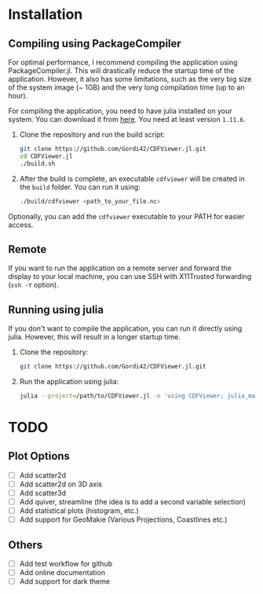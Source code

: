# Installation

## Compiling using PackageCompiler

For optimal performance, I recommend compiling the application using PackageCompiler.jl. This will drastically reduce the startup time of the application. However, it also has some limitations, such as the very big size of the system image (~ 1GB) and the very long compilation time (up to an hour).

For compiling the application, you need to have julia installed on your system. You can download it from [here](https://julialang.org/downloads/). You need at least version `1.11.6`.

1. Clone the repository and run the build script:
    ```bash
    git clone https://github.com/Gordi42/CDFViewer.jl.git
    cd CDFViewer.jl
    ./build.sh
    ```
2. After the build is complete, an executable `cdfviewer` will be created in the `build` folder. You can run it using:
    ```bash
    ./build/cdfviewer <path_to_your_file.nc>
    ```

Optionally, you can add the `cdfviewer` executable to your PATH for easier access.

## Remote
If you want to run the application on a remote server and forward the display to your local machine, you can use SSH with X11Trusted forwarding (`ssh -Y` option).

## Running using julia

If you don't want to compile the application, you can run it directly using julia. However, this will result in a longer startup time.

1. Clone the repository:
   ```bash
   git clone https://github.com/Gordi42/CDFViewer.jl.git
   ```
2. Run the application using julia:
   ```bash
   julia --project=/path/to/CDFViewer.jl -e 'using CDFViewer; julia_main()' <path_to_your_file.nc>
   ```

# TODO

## Plot Options

- [ ] Add scatter2d
- [ ] Add scatter2d on 3D axis
- [ ] Add scatter3d
- [ ] Add quiver, streamline (the idea is to add a second variable selection)
- [ ] Add statistical plots (histogram, etc.)
- [ ] Add support for GeoMakie (Various Projections, Coastlines etc.)

## Others

- [ ] Add test workflow for github
- [ ] Add online documentation
- [ ] Add support for dark theme

